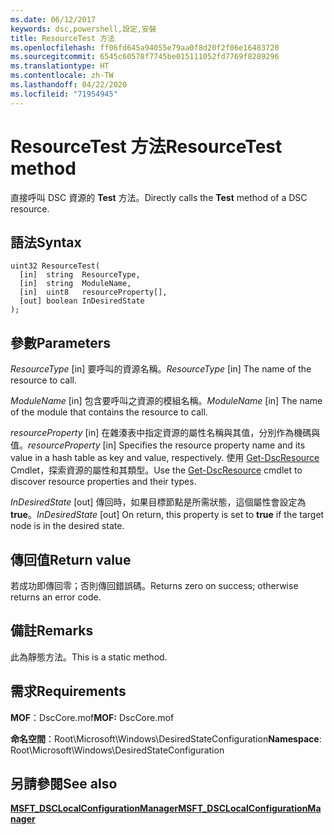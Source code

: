 ```yaml
---
ms.date: 06/12/2017
keywords: dsc,powershell,設定,安裝
title: ResourceTest 方法
ms.openlocfilehash: ff06fd645a94055e79aa0f8d20f2f06e16483720
ms.sourcegitcommit: 6545c60578f7745be015111052fd7769f8289296
ms.translationtype: HT
ms.contentlocale: zh-TW
ms.lasthandoff: 04/22/2020
ms.locfileid: "71954945"
---
```

# <a name="resourcetest-method"></a><span data-ttu-id="ff01a-103">ResourceTest 方法</span><span class="sxs-lookup"><span data-stu-id="ff01a-103">ResourceTest method</span></span>

<span data-ttu-id="ff01a-104">直接呼叫 DSC 資源的 **Test** 方法。</span><span class="sxs-lookup"><span data-stu-id="ff01a-104">Directly calls the **Test** method of a DSC resource.</span></span>

## <a name="syntax"></a><span data-ttu-id="ff01a-105">語法</span><span class="sxs-lookup"><span data-stu-id="ff01a-105">Syntax</span></span>

```mof
uint32 ResourceTest(
  [in]  string  ResourceType,
  [in]  string  ModuleName,
  [in]  uint8   resourceProperty[],
  [out] boolean InDesiredState
);
```

## <a name="parameters"></a><span data-ttu-id="ff01a-106">參數</span><span class="sxs-lookup"><span data-stu-id="ff01a-106">Parameters</span></span>

<span data-ttu-id="ff01a-107">*ResourceType* \[in\] 要呼叫的資源名稱。</span><span class="sxs-lookup"><span data-stu-id="ff01a-107">*ResourceType* \[in\] The name of the resource to call.</span></span>

<span data-ttu-id="ff01a-108">*ModuleName* \[in\] 包含要呼叫之資源的模組名稱。</span><span class="sxs-lookup"><span data-stu-id="ff01a-108">*ModuleName* \[in\] The name of the module that contains the resource to call.</span></span>

<span data-ttu-id="ff01a-109">*resourceProperty* \[in\] 在雜湊表中指定資源的屬性名稱與其值，分別作為機碼與值。</span><span class="sxs-lookup"><span data-stu-id="ff01a-109">*resourceProperty* \[in\] Specifies the resource property name and its value in a hash table as key and value, respectively.</span></span> <span data-ttu-id="ff01a-110">使用 [Get-DscResource](/powershell/module/PSDesiredStateConfiguration/Get-DscResource) Cmdlet，探索資源的屬性和其類型。</span><span class="sxs-lookup"><span data-stu-id="ff01a-110">Use the [Get-DscResource](/powershell/module/PSDesiredStateConfiguration/Get-DscResource) cmdlet to discover resource properties and their types.</span></span>

<span data-ttu-id="ff01a-111">*InDesiredState* \[out\] 傳回時，如果目標節點是所需狀態，這個屬性會設定為 **true**。</span><span class="sxs-lookup"><span data-stu-id="ff01a-111">*InDesiredState* \[out\] On return, this property is set to **true** if the target node is in the desired state.</span></span>

## <a name="return-value"></a><span data-ttu-id="ff01a-112">傳回值</span><span class="sxs-lookup"><span data-stu-id="ff01a-112">Return value</span></span>

<span data-ttu-id="ff01a-113">若成功即傳回零；否則傳回錯誤碼。</span><span class="sxs-lookup"><span data-stu-id="ff01a-113">Returns zero on success; otherwise returns an error code.</span></span>

## <a name="remarks"></a><span data-ttu-id="ff01a-114">備註</span><span class="sxs-lookup"><span data-stu-id="ff01a-114">Remarks</span></span>

<span data-ttu-id="ff01a-115">此為靜態方法。</span><span class="sxs-lookup"><span data-stu-id="ff01a-115">This is a static method.</span></span>

## <a name="requirements"></a><span data-ttu-id="ff01a-116">需求</span><span class="sxs-lookup"><span data-stu-id="ff01a-116">Requirements</span></span>

<span data-ttu-id="ff01a-117">**MOF**：DscCore.mof</span><span class="sxs-lookup"><span data-stu-id="ff01a-117">**MOF:** DscCore.mof</span></span>

<span data-ttu-id="ff01a-118">**命名空間**：Root\Microsoft\Windows\DesiredStateConfiguration</span><span class="sxs-lookup"><span data-stu-id="ff01a-118">**Namespace**: Root\Microsoft\Windows\DesiredStateConfiguration</span></span>

## <a name="see-also"></a><span data-ttu-id="ff01a-119">另請參閱</span><span class="sxs-lookup"><span data-stu-id="ff01a-119">See also</span></span>

[<span data-ttu-id="ff01a-120">**MSFT_DSCLocalConfigurationManager**</span><span class="sxs-lookup"><span data-stu-id="ff01a-120">**MSFT_DSCLocalConfigurationManager**</span></span>](msft-dsclocalconfigurationmanager.md)
